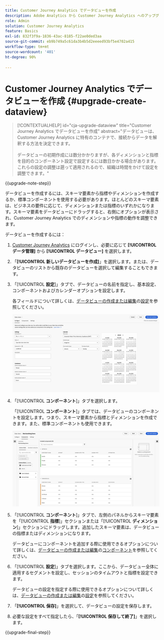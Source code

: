 ```yaml
---
title: Customer Journey Analytics でデータビューを作成
description: Adobe Analytics から Customer Journey Analytics へのアップグレード時に推奨されるパスについて説明します。
role: Admin
solution: Customer Journey Analytics
feature: Basics
exl-id: 832f3f9a-1836-43ac-8185-f22ae0ded3aa
source-git-commit: eb9b749a5c61da3b4b5d2eeeed93bf5e4702a415
workflow-type: tm+mt
source-wordcount: '401'
ht-degree: 90%

---
```


# Customer Journey Analytics でデータビューを作成 {#upgrade-create-dataview}

<!-- markdownlint-disable MD034 -->

>[!CONTEXTUALHELP]
>id="cja-upgrade-dataview"
>title="Customer Journey Analytics でデータビューを作成"
>abstract="データビューは、Customer Journey Analytics に特有のコンテナで、接続からデータを解釈する方法を決定できます。<br><br>データビューの初期作成には数分かかりますが、各ディメンションと指標を目的のコンポーネント設定で設定するには数日かかる場合があります。 これらの設定の調整は遡って適用されるので、組織は時間をかけて設定を調整できます。"

<!-- markdownlint-enable MD034 -->

{{upgrade-note-step}}

<!-- Should we single source this instead of duplicate it? The following steps were copied from: /help/data-views/create-dataview.md -->

データビューを作成するには、スキーマ要素から指標やディメンションを作成するか、標準コンポーネントを使用する必要があります。ほとんどのスキーマ要素は、ビジネスの要件に応じて、ディメンションまたは指標のいずれかになります。スキーマ要素をデータビューにドラッグすると、右側にオプションが表示され、Customer Journey Analytics でのディメンションや指標の動作を調整できます。

データビューを作成するには：

1. [Customer Journey Analytics](https://analytics.adobe.com) にログインし、必要に応じて **[!UICONTROL データ管理]** から **[!UICONTROL データビュー]** を選択します。

1. 「**[!UICONTROL 新しいデータビューを作成]**」を選択します。または、データビューのリストから既存のデータビューを選択して編集することもできます。

1. 「[!UICONTROL **設定**]」タブで、データビューの名前を指定し、基本設定、コンポーネントおよびカレンダーオプションを設定します。

   各フィールドについて詳しくは、[データビューの作成または編集](/help/data-views/create-dataview.md)の[設定](/help/data-views/create-dataview.md#configure)を参照してください。

   ![データビューの設定](assets/dataview-configure.png)

1. 「[!UICONTROL **コンポーネント**]」タブを選択します。

   「[!UICONTROL **コンポーネント**]」タブでは、データビューのコンポーネントを設定します。つまり、スキーマ要素から指標とディメンションを作成できます。また、標準コンポーネントも使用できます。

   ![「コンポーネント」タブ](assets/dataview-components.png)

1. 「[!UICONTROL **コンポーネント**]」タブで、左側のパネルからスキーマ要素を「[!UICONTROL **指標**]」セクションまたは「[!UICONTROL **ディメンション**]」セクションにドラッグします。追加したスキーマ要素は、データビューの指標またはディメンションになります。

   データビューにコンポーネントを追加する際に使用できるオプションについて詳しくは、[データビューの作成または編集](/help/data-views/create-dataview.md)の[コンポーネント](/help/data-views/create-dataview.md#components)を参照してください。

1. 「[!UICONTROL **設定**]」タブを選択します。ここから、データビュー全体に適用するセグメントを設定し、セッションのタイムアウトと指標を設定できます。

   データビューの設定を指定する際に使用できるオプションについて詳しくは、[データビューの作成または編集](/help/data-views/create-dataview.md)の[設定](/help/data-views/create-dataview.md#settings)を参照してください。

1. 「**[!UICONTROL 保存]**」を選択して、データビューの設定を保存します。

1. 必要な設定をすべて指定したら、「**[!UICONTROL 保存して終了]**」を選択します。

{{upgrade-final-step}}
